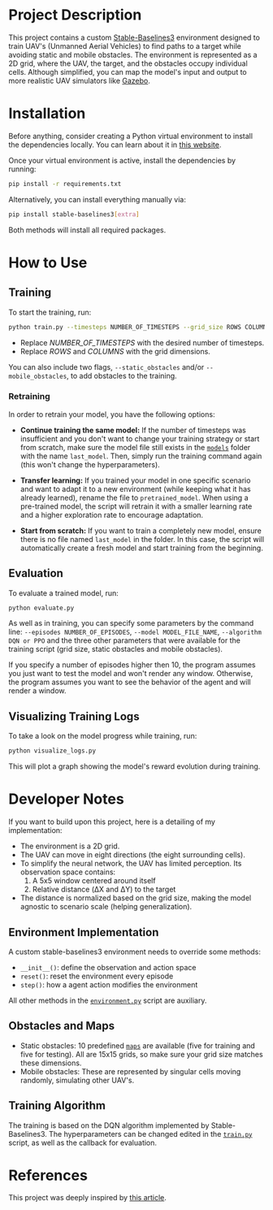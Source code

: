# Project Description

This project contains a custom [Stable-Baselines3](https://stable-baselines3.readthedocs.io/) environment designed to train UAV's (Unmanned Aerial Vehicles) to find paths to a target while avoiding static and mobile obstacles.
The environment is represented as a 2D grid, where the UAV, the target, and the obstacles occupy individual cells.
Although simplified, you can map the model's input and output to more realistic UAV simulators like [Gazebo](https://gazebosim.org/).

# Installation

Before anything, consider creating a Python virtual environment to install the dependencies locally.
You can learn about it in [this website](https://www.w3schools.com/python/python_virtualenv.asp).

Once your virtual environment is active, install the dependencies by running:

```sh
pip install -r requirements.txt
```

Alternatively, you can install everything manually via:

```sh
pip install stable-baselines3[extra]
```

Both methods will install all required packages.

# How to Use

## Training

To start the training, run:

```sh
python train.py --timesteps NUMBER_OF_TIMESTEPS --grid_size ROWS COLUMNS
```

- Replace *NUMBER_OF_TIMESTEPS* with the desired number of timesteps.
- Replace *ROWS* and *COLUMNS* with the grid dimensions.

You can also include two flags, `--static_obstacles` and/or `--mobile_obstacles`, to add obstacles to the training.

### Retraining

In order to retrain your model, you have the following options:
- **Continue training the same model:**
If the number of timesteps was insufficient and you don't want to change your training strategy or start from scratch, make sure the model file still exists in the [`models`](./models/) folder with the name `last_model`.
Then, simply run the training command again (this won't change the hyperparameters).

- **Transfer learning:**
If you trained your model in one specific scenario and want to adapt it to a new environment (while keeping what it has already learned), rename the file to `pretrained_model`.
When using a pre-trained model, the script will retrain it with a smaller learning rate and a higher exploration rate to encourage adaptation.

- **Start from scratch:**
If you want to train a completely new model, ensure there is no file named `last_model` in the folder.
In this case, the script will automatically create a fresh model and start training from the beginning.

## Evaluation

To evaluate a trained model, run:

```sh
python evaluate.py
```

As well as in training, you can specify some parameters by the command line:
`--episodes NUMBER_OF_EPISODES`, `--model MODEL_FILE_NAME`, `--algorithm DQN or PPO` and the three other parameters that were available for the training script (grid size, static obstacles and mobile obstacles).

If you specify a number of episodes higher then 10, the program assumes you just want to test the model and won't render any window.
Otherwise, the program assumes you want to see the behavior of the agent and will render a window.

## Visualizing Training Logs

To take a look on the model progress while training, run:

```sh
python visualize_logs.py
```

This will plot a graph showing the model's reward evolution during training.

# Developer Notes

If you want to build upon this project, here is a detailing of my implementation:
- The environment is a 2D grid.
- The UAV can move in eight directions (the eight surrounding cells).
- To simplify the neural network, the UAV has limited perception. Its observation space contains:
    1. A 5x5 window centered around itself
    2. Relative distance (ΔX and ΔY) to the target
- The distance is normalized based on the grid size, making the model agnostic to scenario scale (helping generalization).

## Environment Implementation
A custom stable-baselines3 environment needs to override some methods:
- `__init__()`: define the observation and action space
- `reset()`: reset the environment every episode
- `step()`: how a agent action modifies the environment

All other methods in the [`environment.py`](./environment.py) script are auxiliary.

## Obstacles and Maps
- Static obstacles: 10 predefined [`maps`](./maps/) are available (five for training and five for testing).
All are 15x15 grids, so make sure your grid size matches these dimensions.
- Mobile obstacles: These are represented by singular cells moving randomly, simulating other UAV's.

## Training Algorithm
The training is based on the DQN algorithm implemented by Stable-Baselines3.
The hyperparameters can be changed edited in the [`train.py`](./train.py) script, as well as the callback for evaluation.

# References

This project was deeply inspired by [this article](https://ieeexplore.ieee.org/document/9564258).